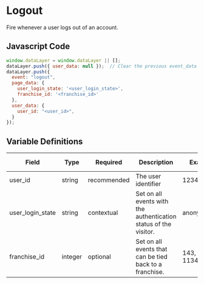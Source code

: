 # Logout

Fire whenever a user logs out of an account.

## Javascript Code

```js
window.dataLayer = window.dataLayer || [];
dataLayer.push({ user_data: null });  // Clear the previous event_data object.
dataLayer.push({
  event: "logout",
  page_data: {
    user_login_state: '<user_login_state>',
    franchise_id: '<franchise_id>'
  },
  user_data: {
    user_id: "<user_id>",
  }
});
```

## Variable Definitions

|Field|Type|Required|Description|Example|Pattern|Min Length|Max Length|Minimum|Maximum|Multiple Of|
| --- | --- | --- | --- | --- | --- | --- | --- | --- | --- | --- |
|user_id|string|recommended|The user identifier|1234567890|
|user_login_state|string|contextual|Set on all events with the authentication status of the visitor.|anonymous|
|franchise_id|integer|optional|Set on all events that can be tied back to a franchise.|143, 576, 1134|
